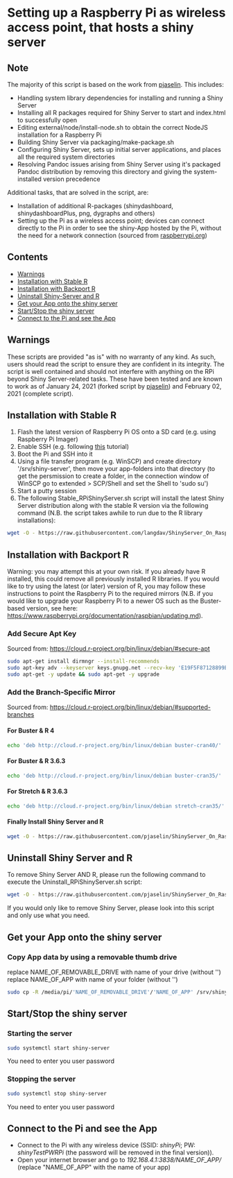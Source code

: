 # Setting up a Raspberry Pi as wireless access point, that hosts a shiny server

## Note

The majority of this script is based on the work from [pjaselin](https://github.com/pjaselin/ShinyServer_On_RaspberryPi). This includes:
- Handling system library dependencies for installing and running a Shiny Server
- Installing all R packages required for Shiny Server to start and index.html to successfully open
- Editing external/node/install-node.sh to obtain the correct NodeJS installation for a Raspberry Pi
- Building Shiny Server via packaging/make-package.sh
- Configuring Shiny Server, sets up initial server applications, and places all the required system directories
- Resolving Pandoc issues arising from Shiny Server using it's packaged Pandoc distribution by removing this directory and giving the system-installed version precedence

Additional tasks, that are solved in the script, are:
- Installation of additional R-packages (shinydashboard, shinydashboardPlus, png, dygraphs and others)
- Setting up the Pi as a wireless access point; devices can connect directly to the Pi in order to see the shiny-App hosted by the Pi, without the need for a network connection (sourced from [raspberrypi.org](https://www.raspberrypi.org/documentation/configuration/wireless/access-point-routed.md))

## Contents
- [Warnings](#Warnings)
- [Installation with Stable R](#Installation-with-Stable-R)
- [Installation with Backport R](#Installation-with-Backport-R)
- [Uninstall Shiny-Server and R](#Uninstall-Shiny-Server-and-R)
- [Get your App onto the shiny server](#Get-your-App-onto-the-shiny-server)
- [Start/Stop the shiny server](#Start/Stop-the-shiny-server)
- [Connect to the Pi and see the App](#Connect-to-the-Pi-and-see-the-App)



## Warnings
These scripts are provided "as is" with no warranty of any kind. As such, users should read the script to ensure they are confident in its integrity. The script is well contained and should not interfere with anything on the RPi beyond Shiny Server-related tasks. These have been tested and are known to work as of January 24, 2021 (forked script by [pjaselin](https://github.com/pjaselin/ShinyServer_On_RaspberryPi)) and February 02, 2021 (complete script).

## Installation with Stable R

1) Flash the latest version of Raspberry Pi OS onto a SD card (e.g. using Raspberry Pi Imager)
2) Enable SSH (e.g. following [this](https://roboticsbackend.com/enable-ssh-on-raspberry-pi-raspbian/) tutorial)
3) Boot the Pi and SSH into it
4) Using a file transfer program (e.g. WinSCP) and create directory '/srv/shiny-server', then move your app-folders into that directory (to get the persmission to create a folder, in the connection window of WinSCP go to extended > SCP/Shell and set the Shell to 'sudo su')
5) Start a putty session
6) The following Stable_RPiShinyServer.sh script will install the latest Shiny Server distribution along with the stable R version via the following command (N.B. the script takes awhile to run due to the R library installations):
```bash
wget -O - https://raw.githubusercontent.com/langdav/ShinyServer_On_RaspberryPi/master/StableInstall_RPiShinyServer.sh | bash
```

## Installation with Backport R
Warning: you may attempt this at your own risk. If you already have R installed, this could remove all previously installed R libraries. If you would like to try using the latest (or later) version of R, you may follow these instructions to point the Raspberry Pi to the required mirrors (N.B. if you would like to upgrade your Raspberry Pi to a newer OS such as the Buster-based version, see here: https://www.raspberrypi.org/documentation/raspbian/updating.md).


### Add Secure Apt Key
Sourced from: https://cloud.r-project.org/bin/linux/debian/#secure-apt
```bash
sudo apt-get install dirmngr --install-recommends
sudo apt-key adv --keyserver keys.gnupg.net --recv-key 'E19F5F87128899B192B1A2C2AD5F960A256A04AF'
sudo apt-get -y update && sudo apt-get -y upgrade
```

### Add the Branch-Specific Mirror
Sourced from: https://cloud.r-project.org/bin/linux/debian/#supported-branches

#### For Buster & R 4
```bash
echo 'deb http://cloud.r-project.org/bin/linux/debian buster-cran40/' | sudo tee --append /etc/apt/sources.list
```

#### For Buster & R 3.6.3
```bash
echo 'deb http://cloud.r-project.org/bin/linux/debian buster-cran35/' | sudo tee --append /etc/apt/sources.list
```

#### For Stretch & R 3.6.3
```bash
echo 'deb http://cloud.r-project.org/bin/linux/debian stretch-cran35/' | sudo tee --append /etc/apt/sources.list
```

#### Finally Install Shiny Server and R
```bash
wget -O - https://raw.githubusercontent.com/pjaselin/ShinyServer_On_RaspberryPi/master/StableInstall_RPiShinyServer.sh | bash
```

## Uninstall Shiny Server and R
To remove Shiny Server AND R, please run the following command to execute the Uninstall_RPiShinyServer.sh script:
```bash
wget -O - https://raw.githubusercontent.com/pjaselin/ShinyServer_On_RaspberryPi/master/Uninstall_RPiShinyServer.sh | bash
```
If you would only like to remove Shiny Server, please look into this script and only use what you need.

## Get your App onto the shiny server

### Copy App data by using a removable thumb drive
replace NAME_OF_REMOVABLE_DRIVE with name of your drive (without '')
replace NAME_OF_APP with name of your folder (without '')
```bash
sudo cp -R /media/pi/'NAME_OF_REMOVABLE_DRIVE'/'NAME_OF_APP' /srv/shiny-server
```

## Start/Stop the shiny server
### Starting the server
```bash
sudo systemctl start shiny-server
```
You need to enter you user password

### Stopping the server
```bash
sudo systemctl stop shiny-server
```
You need to enter you user password


## Connect to the Pi and see the App
- Connect to the Pi with any wireless device (SSID: *shinyPi*; PW: *shinyTestPWRPi* (the password will be removed in the final version)).
- Open your internet browser and go to *192.168.4.1:3838/NAME_OF_APP/* (replace "NAME_OF_APP" with the name of your app)